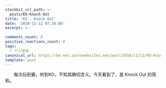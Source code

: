 ```yaml
---
stackbit_url_path: >-
  posts/KO-Knock-Out
title: 'KO - Knock Out'
date: '2010-11-12 07:26:00'
excerpt: >-
  
comments_count: 0
positive_reactions_count: 0
tags: 
  - 个人空间
canonical_url: https://be-net.azurewebsites.net/post/2010/11/12/KO-Knock-Out
template: post
---
```

<div style="text-indent: 2em">   <p>每次玩街霸，听到KO，不知其确切含义。今天看到了，是 Knock Out 的简称。</p> </div>